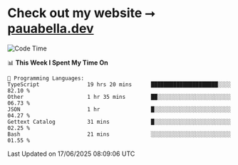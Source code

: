 # Check out my website ⭢ [pauabella.dev](https://pauabella.dev)

<!--START_SECTION:waka-->
![Code Time](http://img.shields.io/badge/Code%20Time-4%2C537%20hrs%2056%20mins-blue)

📊 **This Week I Spent My Time On** 

```text
💬 Programming Languages: 
TypeScript               19 hrs 20 mins      █████████████████████░░░░   82.10 % 
Other                    1 hr 35 mins        ██░░░░░░░░░░░░░░░░░░░░░░░   06.73 % 
JSON                     1 hr                █░░░░░░░░░░░░░░░░░░░░░░░░   04.27 % 
Gettext Catalog          31 mins             █░░░░░░░░░░░░░░░░░░░░░░░░   02.25 % 
Bash                     21 mins             ░░░░░░░░░░░░░░░░░░░░░░░░░   01.55 % 
```


 Last Updated on 17/06/2025 08:09:06 UTC
<!--END_SECTION:waka-->
